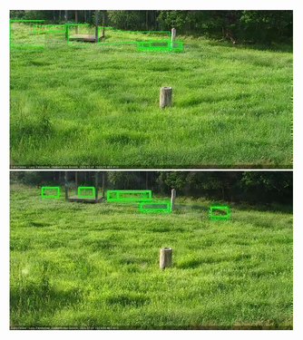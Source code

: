 ![20200701-180528-181530](in2/20200701/20200701-180528-181530_0_.jpg)
![20200701-181536-182538](in2/20200701/20200701-181536-182538_0_.jpg)
